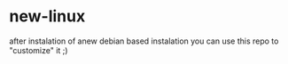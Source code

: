 # new-linux
after instalation of anew debian based instalation you can use this repo to "customize" it ;)
